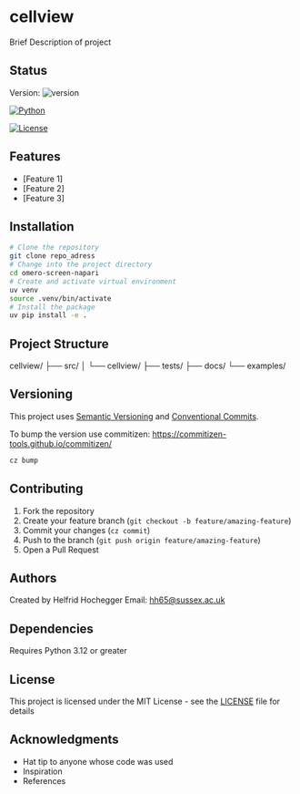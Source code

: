 # cellview

Brief Description of project

## Status


Version: ![version](https://img.shields.io/badge/version-0.1.1-blue)

[![Python](https://img.shields.io/badge/python-3.12-blue.svg)](https://www.python.org/downloads/)

[![License](https://img.shields.io/badge/license-MIT-green.svg)](LICENSE)

## Features

- [Feature 1]
- [Feature 2]
- [Feature 3]

## Installation

```bash
# Clone the repository
git clone repo_adress
# Change into the project directory
cd omero-screen-napari
# Create and activate virtual environment
uv venv
source .venv/bin/activate
# Install the package
uv pip install -e .
```

## Project Structure
cellview/
├── src/
│ └── cellview/
├── tests/
├── docs/
└── examples/

## Versioning

This project uses [Semantic Versioning](https://semver.org/) and [Conventional Commits](https://www.conventionalcommits.org/).

To bump the version use commitizen:
https://commitizen-tools.github.io/commitizen/

```bash
cz bump
```
## Contributing

1. Fork the repository
2. Create your feature branch (`git checkout -b feature/amazing-feature`)
3. Commit your changes (`cz commit`)
4. Push to the branch (`git push origin feature/amazing-feature`)
5. Open a Pull Request

## Authors


Created by Helfrid Hochegger
Email: hh65@sussex.ac.uk


## Dependencies

Requires Python 3.12 or greater

## License

This project is licensed under the MIT License - see the [LICENSE](LICENSE) file for details

## Acknowledgments

- Hat tip to anyone whose code was used
- Inspiration
- References
